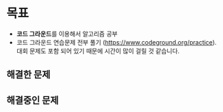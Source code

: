 # 목표
- **코드 그라운드**를 이용해서 알고리즘 공부
- 코드 그라운드 연습문제 전부 풀기 (https://www.codeground.org/practice). <br/>
대회 문제도 포함 되어 있기 때문에 시간이 많이 걸릴 것 같습니다.

## 해결한 문제

## 해결중인 문제
